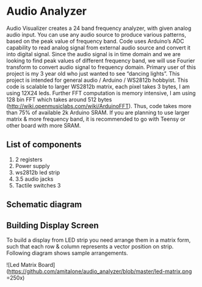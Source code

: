 # Audio Analyzer

Audio Visualizer creates a 24 band frequency analyzer, with given analog audio input. You can use any audio source to produce various patterns, based on the peak value of frequency band.
Code uses Arduino’s ADC capability to read analog signal from external audio source and convert it into digital signal. Since the audio signal is in time domain and we are looking to find peak values of different frequency band, we will use Fourier transform to convert audio signal to frequency domain. 
Primary user of this project is my 3 year old who just wanted to see “dancing lights”. This project is intended for general audio / Arduino / WS2812b hobbyist. 
This code is scalable to larger WS2812b matrix, each pixel takes 3 bytes, I am using 12X24 leds. Further FFT computation is memory intensive, I am using 128 bin FFT which takes around 512 bytes (http://wiki.openmusiclabs.com/wiki/ArduinoFFT).  Thus, code takes more than 75% of available 2k Arduino SRAM.  If you are planning to use larger matrix & more frequency band, it is recommended to go with Teensy or other board with more SRAM.

## List of components 
1.	2 registers 
2.	Power supply 
3.	ws2812b led strip
4.	3.5 audio jacks 
5.	Tactile switches 3

## Schematic diagram

## Building Display Screen

To build a display from LED strip you need arrange them in a matrix form, such that each row & column represents a vector position on strip. Following diagram shows sample arrangements.

![Led Matrix Board](https://github.com/amitalone/audio_analyzer/blob/master/led-matrix.png =250x)

